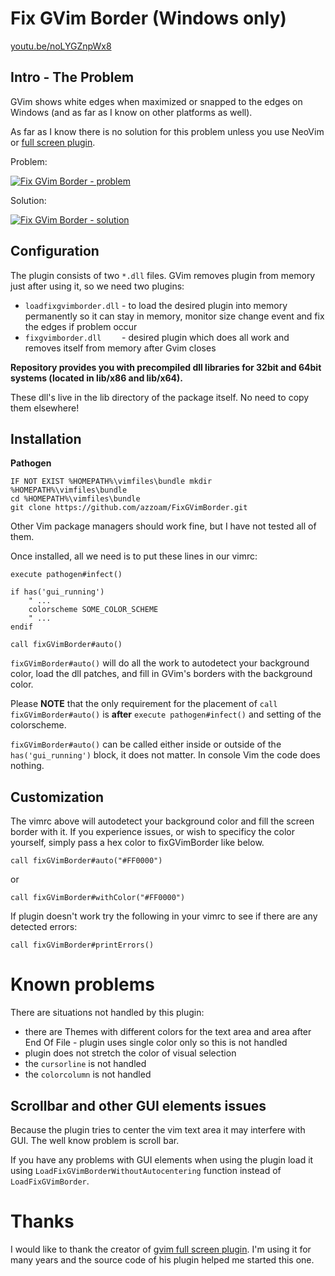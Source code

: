 # Fix GVim Border (Windows only)

[youtu.be/noLYGZnpWx8](https://youtu.be/noLYGZnpWx8)

## Intro - The Problem

GVim shows white edges when maximized or snapped to the edges on Windows
(and as far as I know on other platforms as well).

As far as I know there is no solution for this problem unless you use NeoVim
or [full screen plugin](https://github.com/leonid-shevtsov/gvimfullscreen_win32).

Problem:

[![Fix GVim Border - problem](https://j.gifs.com/mQmERO.gif)](https://youtu.be/noLYGZnpWx8)

Solution:

[![Fix GVim Border - solution](https://j.gifs.com/JqMPD2.gif)](https://youtu.be/noLYGZnpWx8)


## Configuration


The plugin consists of two ``*.dll`` files.
GVim removes plugin from memory just after using it, so we need two plugins:
 - ``loadfixgvimborder.dll`` - to load the desired plugin into memory
   permanently so it can stay in memory, monitor size change event and fix the
   edges if problem occur
 - ``fixgvimborder.dll    `` - desired plugin which does all work and removes
   itself from memory after Gvim closes

**Repository provides you with precompiled dll libraries
for 32bit and 64bit systems (located in lib/x86 and lib/x64).**

These dll's live in the lib directory of the package itself.  No need to 
copy them elsewhere!

## Installation

**Pathogen**  
```
IF NOT EXIST %HOMEPATH%\vimfiles\bundle mkdir %HOMEPATH%\vimfiles\bundle
cd %HOMEPATH%\vimfiles\bundle
git clone https://github.com/azzoam/FixGVimBorder.git
```

Other Vim package managers should work fine, but I have not tested
all of them.

Once installed, all we need is to put these lines in our vimrc:

```vim
execute pathogen#infect()

if has('gui_running')
    " ...
    colorscheme SOME_COLOR_SCHEME
    " ...
endif

call fixGVimBorder#auto()
```
`fixGVimBorder#auto()` will do all the work to autodetect your background
color, load the dll patches, and fill in GVim's borders with the background
color.  

Please **NOTE** that the only requirement for the placement of `call fixGVimBorder#auto()`
is **after** `execute pathogen#infect()` and setting of the colorscheme.

`fixGVimBorder#auto()` can be called either inside or outside of the
`has('gui_running')` block, it does not matter. In console Vim the code does nothing.

## Customization

The vimrc above will autodetect your background color and fill the screen 
border with it.  If you experience issues, or wish to specificy the color
yourself, simply pass a hex color to fixGVimBorder like below.

```vim
call fixGVimBorder#auto("#FF0000")
```
or
```vim
call fixGVimBorder#withColor("#FF0000")
```

If plugin doesn't work try the following in your vimrc to see if there are
any detected errors:

```vim
call fixGVimBorder#printErrors()
```

# Known problems

There are situations not handled by this plugin:
* there are Themes with different colors for the text area and area after End Of File - plugin uses single color only so this is not handled
* plugin does not stretch the color of visual selection
* the `cursorline` is not handled
* the `colorcolumn` is not handled

## Scrollbar and other GUI elements issues

Because the plugin tries to center the vim text area it may interfere with GUI.
The well know problem is scroll bar.

If you have any problems with GUI elements when using the plugin load it using
`LoadFixGVimBorderWithoutAutocentering` function instead of `LoadFixGVimBorder`.

# Thanks

I would like to thank the creator of
[gvim full screen plugin](https://github.com/leonid-shevtsov/gvimfullscreen_win32).
I'm using it for many years and the source code of his plugin helped me
started this one.

